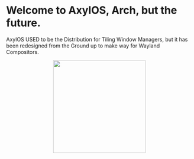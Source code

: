 # Welcome to AxylOS, Arch, but the future.

AxylOS USED to be the Distribution for Tiling Window Managers, but it has been redesigned from the Ground up to make way for Wayland Compositors.

<p align="center">
<a href="https://axyl.org" target="_blank"><img src="https://raw.githubusercontent.com/axyl-os/repo-artwork/main/hyprland-logo.gif)" width="250px" height="auto"/></a>
</p>
